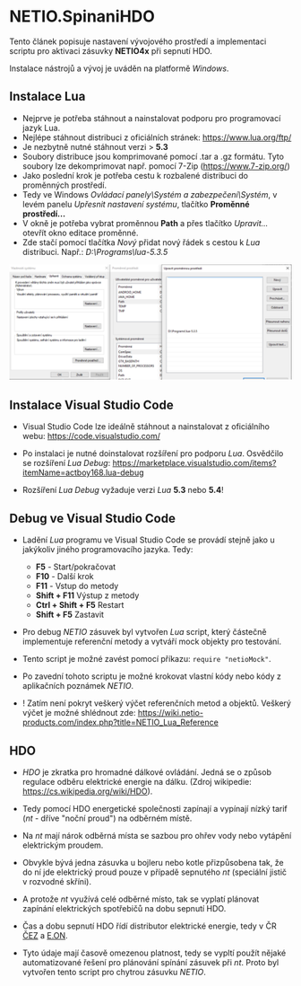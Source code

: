 # NETIO.SpinaniHDO

Tento článek popisuje nastavení vývojového prostředí a implementaci scriptu pro aktivaci zásuvky **NETIO4x** při sepnutí HDO.

Instalace nástrojů a vývoj je uváděn na platformě *Windows*.

## Instalace Lua

* Nejprve je potřeba stáhnout a nainstalovat podporu pro programovací jazyk Lua.
* Nejlépe stáhnout distribuci z oficiálních stránek: <https://www.lua.org/ftp/>
* Je nezbytně nutné stáhnout verzi > **5.3**
* Soubory distribuce jsou komprimované pomocí .tar a .gz formátu. Tyto soubory lze dekomprimovat např. pomocí 7-Zip (<https://www.7-zip.org/>)
* Jako poslední krok je potřeba cestu k rozbalené distribuci do proměnných prostředí.
* Tedy ve Windows *Ovládací panely\Systém a zabezpečení\Systém*, v levém panelu *Upřesnit nastavení systému*, tlačítko **Proměnné prostředí...**
* V okně je potřeba vybrat proměnnou **Path** a přes tlačítko *Upravit...* otevřít okno editace proměnné.
* Zde stačí pomocí tlačítka *Nový* přidat nový řádek s cestou k *Lua* distribuci. Např.: *D:\Programs\lua-5.3.5*

![Nastavení proměnné](https://github.com/jiriKuba/NETIO.SpinaniHDO/blob/master/docs/images/EnvironmentVariables.PNG?raw=true "Nastavení proměnné prostředí")

## Instalace Visual Studio Code

* Visual Studio Code lze ideálně stáhnout a nainstalovat z oficiálního webu: <https://code.visualstudio.com/>

* Po instalaci je nutné doinstalovat rozšíření pro podporu *Lua*. Osvědčilo se rozšíření *Lua Debug*: <https://marketplace.visualstudio.com/items?itemName=actboy168.lua-debug>

* Rozšíření *Lua Debug* vyžaduje verzi *Lua* **5.3** nebo **5.4**!

## Debug ve Visual Studio Code

* Ladění *Lua* programu ve Visual Studio Code se provádí stejně jako u jakýkoliv jiného programovacího jazyka. Tedy:
  * **F5** - Start/pokračovat
  * **F10** - Další krok
  * **F11** - Vstup do metody
  * **Shift + F11** Výstup z metody
  * **Ctrl + Shift + F5** Restart
  * **Shift + F5** Zastavit

* Pro debug *NETIO* zásuvek byl vytvořen *Lua* script, který částečně implementuje referenční metody a vytváří mock objekty pro testování.
* Tento script je možné zavést pomocí příkazu: `require "netioMock"`.
* Po zavední tohoto scriptu je možné krokovat vlastní kódy nebo kódy z aplikačních poznámek *NETIO*.
* ! Zatím není pokryt veškerý výčet referenčních metod a objektů. Veškerý výčet je možné shlédnout zde: <https://wiki.netio-products.com/index.php?title=NETIO_Lua_Reference>

## HDO

* *HDO* je zkratka pro hromadné dálkové ovládání. Jedná se o způsob regulace odběru elektrické energie na dálku. (Zdroj wikipedie: <https://cs.wikipedia.org/wiki/HDO>).

* Tedy pomocí HDO energetické společnosti zapínají a vypínají nízký tarif (*nt* - dříve "noční proud") na odběrném místě.

* Na *nt* mají nárok odběrná místa se sazbou pro ohřev vody nebo vytápění elektrickým proudem.

* Obvykle bývá jedna zásuvka u bojleru nebo kotle přizpůsobena tak, že do ní jde elektrický proud pouze v případě sepnutého *nt* (speciální jistič v rozvodné skříni).

* A protože *nt* využívá celé odběrné místo, tak se vyplatí plánovat zapínání elektrických spotřebičů na dobu sepnutí HDO.

* Čas a dobu sepnutí HDO řídí distributor elektrické energie, tedy v ČR  [ČEZ](https://www.cezdistribuce.cz/cs/pro-zakazniky/spinani-hdo.html) a [E.ON](https://www.eon.cz/domacnosti/kontakty-podpora/poruchy-a-technicke-dotazy/cas-nizkeho-tarifu/jake-jsou-casy-spinani-hdo).

* Tyto údaje mají časově omezenou platnost, tedy se vypltí použít nějaké automatizované řešení pro plánování spínání zásuvek při *nt*. Proto byl vytvořen tento script pro chytrou zásuvku *NETIO*.